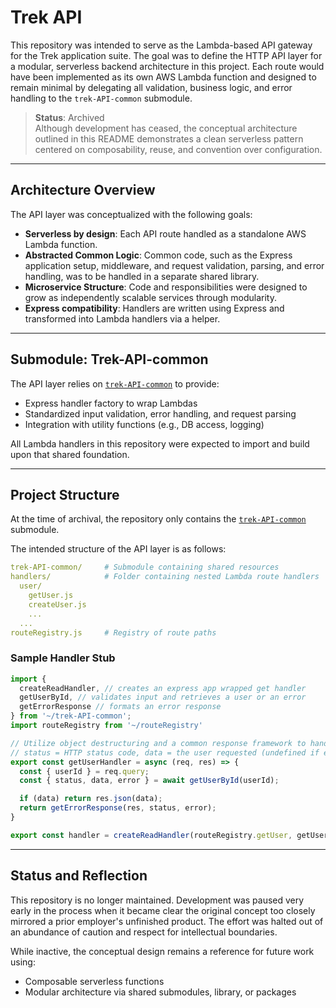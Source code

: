 # Trek API

This repository was intended to serve as the Lambda-based API gateway for the Trek application suite. The goal was to define the HTTP API layer for a modular, serverless backend architecture in this project. Each route would have been implemented as its own AWS Lambda function and designed to remain minimal by delegating all validation, business logic, and error handling to the `trek-API-common` submodule.

> **Status**: Archived  
Although development has ceased, the conceptual architecture outlined in this README demonstrates a clean serverless pattern centered on composability, reuse, and convention over configuration.

---

## Architecture Overview

The API layer was conceptualized with the following goals:

- **Serverless by design**: Each API route handled as a standalone AWS Lambda function.
- **Abstracted Common Logic**: Common code, such as the Express application setup, middleware, and request validation, parsing, and error handling, was to be handled in a separate shared library.
- **Microservice Structure**: Code and responsibilities were designed to grow as independently scalable services through modularity.
- **Express compatibility**: Handlers are written using Express and transformed into Lambda handlers via a helper.

---

## Submodule: Trek-API-common

The API layer relies on [`trek-API-common`](https://github.com/Chain52/trek-API-common) to provide:

- Express handler factory to wrap Lambdas
- Standardized input validation, error handling, and request parsing
- Integration with utility functions (e.g., DB access, logging)

All Lambda handlers in this repository were expected to import and build upon that shared foundation.

---

## Project Structure

At the time of archival, the repository only contains the [`trek-API-common`](https://github.com/Chain52/trek-API-common) submodule.

The intended structure of the API layer is as follows:

```yaml
trek-API-common/     # Submodule containing shared resources
handlers/            # Folder containing nested Lambda route handlers
  user/
    getUser.js
    createUser.js
    ...
  ...
routeRegistry.js     # Registry of route paths
```

### Sample Handler Stub

```mjs
import {
  createReadHandler, // creates an express app wrapped get handler
  getUserById, // validates input and retrieves a user or an error
  getErrorResponse // formats an error response
} from '~/trek-API-common';
import routeRegistry from '~/routeRegistry'

// Utilize object destructuring and a common response framework to handle responses appropriately
// status = HTTP status code, data = the user requested (undefined if error), error = an optional error response
export const getUserHandler = async (req, res) => {
  const { userId } = req.query;
  const { status, data, error } = await getUserById(userId);

  if (data) return res.json(data);
  return getErrorResponse(res, status, error);
}

export const handler = createReadHandler(routeRegistry.getUser, getUserHandler);
```

---

## Status and Reflection

This repository is no longer maintained. Development was paused very early in the process when it became clear the original concept too closely mirrored a prior employer's unfinished product. The effort was halted out of an abundance of caution and respect for intellectual boundaries.

While inactive, the conceptual design remains a reference for future work using:

- Composable serverless functions
- Modular architecture via shared submodules, library, or packages
